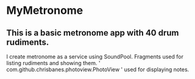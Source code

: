 # MyMetronome

 ## This is a basic metronome app with 40 drum rudiments.
 
 I create metronome as a service using SoundPool. Fragments used for listing rudiments and showing them. ' com.github.chrisbanes.photoview.PhotoView ' used for displaying notes. 
